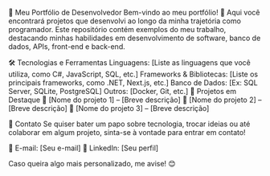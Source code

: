 🚀 Meu Portfólio de Desenvolvedor
Bem-vindo ao meu portfólio! 👋 Aqui você encontrará projetos que desenvolvi ao longo da minha trajetória como programador. Este repositório contém exemplos do meu trabalho, destacando minhas habilidades em desenvolvimento de software, banco de dados, APIs, front-end e back-end.

🛠️ Tecnologias e Ferramentas
Linguagens: [Liste as linguagens que você utiliza, como C#, JavaScript, SQL, etc.]
Frameworks & Bibliotecas: [Liste os principais frameworks, como .NET, Next.js, etc.]
Banco de Dados: [Ex: SQL Server, SQLite, PostgreSQL]
Outros: [Docker, Git, etc.]
📂 Projetos em Destaque
🔹 [Nome do projeto 1] – [Breve descrição]
🔹 [Nome do projeto 2] – [Breve descrição]
🔹 [Nome do projeto 3] – [Breve descrição]

📩 Contato
Se quiser bater um papo sobre tecnologia, trocar ideias ou até colaborar em algum projeto, sinta-se à vontade para entrar em contato!

📧 E-mail: [Seu e-mail]
💼 LinkedIn: [Seu perfil]

Caso queira algo mais personalizado, me avise! 😊

